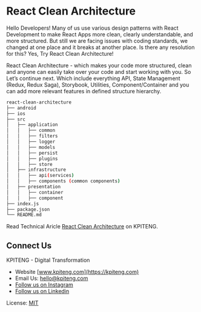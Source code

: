 # React Clean Architecture 
Hello Developers! Many of us use various design patterns with React Development to make React Apps more clean, clearly understandable, and more structured. But still we are facing issues with coding standards, we changed at one place and it breaks at another place. Is there any resolution for this? Yes, Try React Clean Architecture!

React Clean Architecture - which makes your code more structured, clean and anyone can easily take over your code and start working with you. So Let’s continue next. Which include everything API, State Management (Redux, Redux Saga), Storybook, Utilities, Component/Container and you can add more relevant features in defined structure hierarchy.

```sh
react-clean-architecture
├── android
├── ios
├── src
│   ├── application
│   │   ├── common
│   │   ├── filters
│   │   ├── logger
│   │   ├── models
│   │   ├── persist
│   │   ├── plugins
│   │   ├── store
│   ├── infrastructure
│   │   ├── api(services)
│   │   ├── components (common components)
│   ├── presentation
│   │   ├── container
│   │   ├── component
├── index.js
├── package.json
└── README.md
```

Read Technical Aricle [React Clean Architecture](https://kpiteng.com/blogs/react-clean-architecture) on KPITENG.

Connect Us
----- 
KPITENG - Digital Transformation 
- Website [www.kpiteng.com](https://kpiteng.com)
- Email Us: hello@kpiteng.com
- [Follow us on Instagram](https://www.instagram.com/kpiteng/)
- [Follow us on Linkedin](https://www.linkedin.com/company/kpiteng/)

License: [MIT](./LICENSE)
